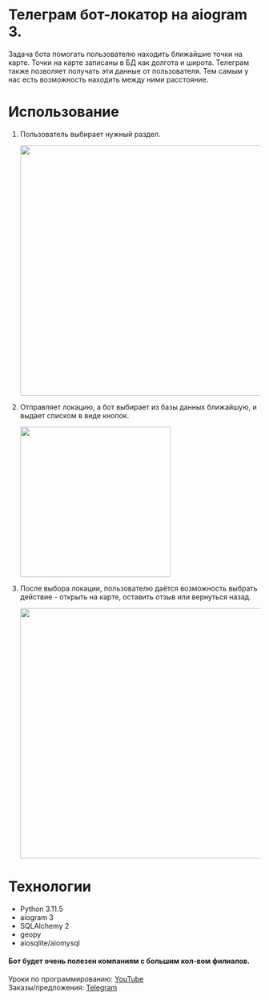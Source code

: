 # Телеграм бот-локатор на aiogram 3.
Задача бота помогать пользователю находить ближайшие точки на карте. Точки на карте записаны в БД как долгота и широта. Телеграм также позволяет получать эти данные от пользователя. Тем самым у нас есть возможность находить между ними расстояние.


# Использование
1. Пользователь выбирает нужный раздел. <br>

   <img src='https://github.com/rlxrd/deliverybot/assets/108012152/70f549ba-1632-44b9-a030-c7b2d28443fd' width=500>
   
3. Отправляет локацию, а бот выбирает из базы данных ближайшую, и выдает списком в виде кнопок. <br>

   <img src='https://github.com/rlxrd/deliverybot/assets/108012152/ea4858ec-80af-4c67-8894-acd4b9b2fa23' width=300>
   
5. После выбора локации, пользователю даётся возможность выбрать действие - открыть на карте, оставить отзыв или вернуться назад. <br>

   <img src='https://github.com/rlxrd/deliverybot/assets/108012152/1dd3702f-f1b1-4051-8e2b-43efc1f5aa53' width=500>


# Технологии
- Python 3.11.5
- aiogram 3
- SQLAlchemy 2
- geopy
- aiosqlite/aiomysql


#### Бот будет очень полезен компаниям с большим кол-вом филиалов.

Уроки по программированию: [YouTube](https://youtube.com/sudoteach) <br>
Заказы/предложения: [Telegram](https://t.me/mesudoteach)


